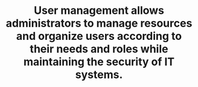 <h1 align='center'>User management allows administrators to manage resources and organize users according to their needs and roles while
  maintaining the security of IT systems.</h1>

